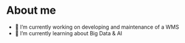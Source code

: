 # About me

- 🔭 I’m currently working on developing and maintenance of a WMS
- 🌱 I’m currently learning about Big Data & AI
